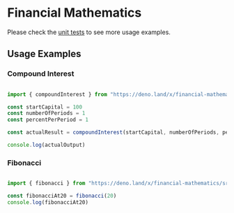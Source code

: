 # Financial Mathematics

Please check the [unit tests](https://github.com/michael-spengler/financial-mathematics/blob/main/execute-single-unit-tests.sh) to see more usage examples.

## Usage Examples

### Compound Interest

```ts 

import { compoundInterest } from "https://deno.land/x/financial-mathematics/src/compound-interest.ts"

const startCapital = 100
const numberOfPeriods = 1
const percentPerPeriod = 1

const actualResult = compoundInterest(startCapital, numberOfPeriods, percentPerPeriod)

console.log(actualOutput)

```


### Fibonacci

```ts 

import { fibonacci } from "https://deno.land/x/financial-mathematics/src/fibonacci.ts"

const fibonacciAt20 = fibonacci(20) 
console.log(fibonacciAt20)


```